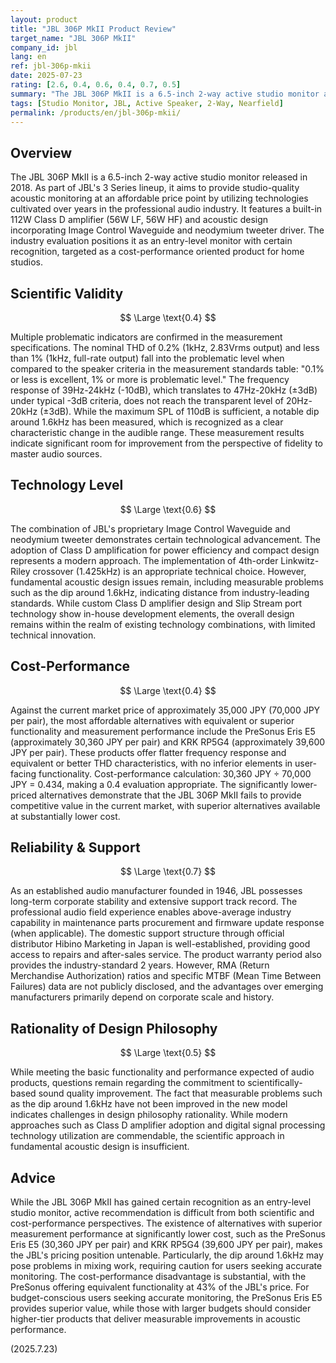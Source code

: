 ```yaml
---
layout: product
title: "JBL 306P MkII Product Review"
target_name: "JBL 306P MkII"
company_id: jbl
lang: en
ref: jbl-306p-mkii
date: 2025-07-23
rating: [2.6, 0.4, 0.6, 0.4, 0.7, 0.5]
summary: "The JBL 306P MkII is a 6.5-inch 2-way active studio monitor aimed at improving sound quality in the budget segment, but faces significant challenges in scientific validity and design philosophy rationality."
tags: [Studio Monitor, JBL, Active Speaker, 2-Way, Nearfield]
permalink: /products/en/jbl-306p-mkii/
---
```


## Overview

The JBL 306P MkII is a 6.5-inch 2-way active studio monitor released in 2018. As part of JBL's 3 Series lineup, it aims to provide studio-quality acoustic monitoring at an affordable price point by utilizing technologies cultivated over years in the professional audio industry. It features a built-in 112W Class D amplifier (56W LF, 56W HF) and acoustic design incorporating Image Control Waveguide and neodymium tweeter driver. The industry evaluation positions it as an entry-level monitor with certain recognition, targeted as a cost-performance oriented product for home studios.

## Scientific Validity

$$ \Large \text{0.4} $$

Multiple problematic indicators are confirmed in the measurement specifications. The nominal THD of 0.2% (1kHz, 2.83Vrms output) and less than 1% (1kHz, full-rate output) fall into the problematic level when compared to the speaker criteria in the measurement standards table: "0.1% or less is excellent, 1% or more is problematic level." The frequency response of 39Hz-24kHz (-10dB), which translates to 47Hz-20kHz (±3dB) under typical -3dB criteria, does not reach the transparent level of 20Hz-20kHz (±3dB). While the maximum SPL of 110dB is sufficient, a notable dip around 1.6kHz has been measured, which is recognized as a clear characteristic change in the audible range. These measurement results indicate significant room for improvement from the perspective of fidelity to master audio sources.

## Technology Level

$$ \Large \text{0.6} $$

The combination of JBL's proprietary Image Control Waveguide and neodymium tweeter demonstrates certain technological advancement. The adoption of Class D amplification for power efficiency and compact design represents a modern approach. The implementation of 4th-order Linkwitz-Riley crossover (1.425kHz) is an appropriate technical choice. However, fundamental acoustic design issues remain, including measurable problems such as the dip around 1.6kHz, indicating distance from industry-leading standards. While custom Class D amplifier design and Slip Stream port technology show in-house development elements, the overall design remains within the realm of existing technology combinations, with limited technical innovation.

## Cost-Performance

$$ \Large \text{0.4} $$

Against the current market price of approximately 35,000 JPY (70,000 JPY per pair), the most affordable alternatives with equivalent or superior functionality and measurement performance include the PreSonus Eris E5 (approximately 30,360 JPY per pair) and KRK RP5G4 (approximately 39,600 JPY per pair). These products offer flatter frequency response and equivalent or better THD characteristics, with no inferior elements in user-facing functionality. Cost-performance calculation: 30,360 JPY ÷ 70,000 JPY = 0.434, making a 0.4 evaluation appropriate. The significantly lower-priced alternatives demonstrate that the JBL 306P MkII fails to provide competitive value in the current market, with superior alternatives available at substantially lower cost.

## Reliability & Support

$$ \Large \text{0.7} $$

As an established audio manufacturer founded in 1946, JBL possesses long-term corporate stability and extensive support track record. The professional audio field experience enables above-average industry capability in maintenance parts procurement and firmware update response (when applicable). The domestic support structure through official distributor Hibino Marketing in Japan is well-established, providing good access to repairs and after-sales service. The product warranty period also provides the industry-standard 2 years. However, RMA (Return Merchandise Authorization) ratios and specific MTBF (Mean Time Between Failures) data are not publicly disclosed, and the advantages over emerging manufacturers primarily depend on corporate scale and history.

## Rationality of Design Philosophy

$$ \Large \text{0.5} $$

While meeting the basic functionality and performance expected of audio products, questions remain regarding the commitment to scientifically-based sound quality improvement. The fact that measurable problems such as the dip around 1.6kHz have not been improved in the new model indicates challenges in design philosophy rationality. While modern approaches such as Class D amplifier adoption and digital signal processing technology utilization are commendable, the scientific approach in fundamental acoustic design is insufficient.
## Advice

While the JBL 306P MkII has gained certain recognition as an entry-level studio monitor, active recommendation is difficult from both scientific and cost-performance perspectives. The existence of alternatives with superior measurement performance at significantly lower cost, such as the PreSonus Eris E5 (30,360 JPY per pair) and KRK RP5G4 (39,600 JPY per pair), makes the JBL's pricing position untenable. Particularly, the dip around 1.6kHz may pose problems in mixing work, requiring caution for users seeking accurate monitoring. The cost-performance disadvantage is substantial, with the PreSonus offering equivalent functionality at 43% of the JBL's price. For budget-conscious users seeking accurate monitoring, the PreSonus Eris E5 provides superior value, while those with larger budgets should consider higher-tier products that deliver measurable improvements in acoustic performance.

(2025.7.23)